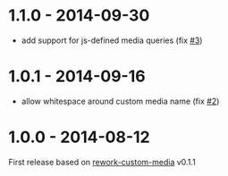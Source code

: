 # 1.1.0 - 2014-09-30

- add support for js-defined media queries (fix [#3](https://github.com/postcss/postcss-custom-media/issues/3))

# 1.0.1 - 2014-09-16

- allow whitespace around custom media name (fix [#2](https://github.com/postcss/postcss-custom-media/issues/2))


# 1.0.0 - 2014-08-12

First release based on [rework-custom-media](https://github.com/reworkcss/rework-custom-media) v0.1.1
